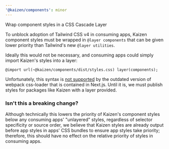 ```yaml
---
'@kaizen/components': minor
---
```


Wrap component styles in a CSS Cascade Layer

To unblock adoption of Tailwind CSS v4 in consuming apps, Kaizen component styles must be wrapped in `@layer components` that can be given lower priority than Tailwind's new `@layer utilities`.

Ideally this would not be necessary, and consuming apps could simply import Kaizen's styles into a layer:

```
@import url(~@kaizen/components/dist/styles.css) layer(components);
```

Unfortunately, this syntax is [not supported](https://github.com/vercel/next.js/issues/55763#issuecomment-2791540126) by the outdated version of webpack css-loader that is contained in Next.js. Until it is, we must publish styles for packages like Kaizen with a layer provided.

### Isn't this a breaking change?

Although technically this lowers the priority of Kaizen's component styles below any consuming apps' "unlayered" styles, regardless of selector specificity or source order, we believe that Kaizen styles are already output before app styles in apps' CSS bundles to ensure app styles take priority; therefore, this should have no effect on the relative priority of styles in consuming apps.
